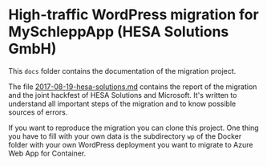 # High-traffic WordPress migration for MySchleppApp (HESA Solutions GmbH)

This `docs` folder contains the documentation of the migration project.

The file [2017-08-19-hesa-solutions.md](2017-08-19-hesa-solutions.md) contains the report of the migration and the joint hackfest of HESA Solutions and Microsoft. It's written to understand all important steps of the migration and to know possible sources of errors.

If you want to reproduce the migration you can clone this project. One thing you have to fill with your own data is the subdirectory `wp` of the Docker folder with your own WordPress deployment you want to migrate to Azure Web App for Container.